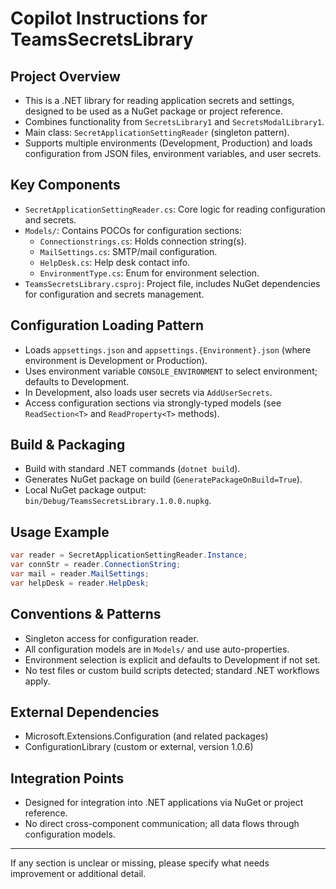 # Copilot Instructions for TeamsSecretsLibrary

## Project Overview
- This is a .NET library for reading application secrets and settings, designed to be used as a NuGet package or project reference.
- Combines functionality from `SecretsLibrary1` and `SecretsModalLibrary1`.
- Main class: `SecretApplicationSettingReader` (singleton pattern).
- Supports multiple environments (Development, Production) and loads configuration from JSON files, environment variables, and user secrets.

## Key Components
- `SecretApplicationSettingReader.cs`: Core logic for reading configuration and secrets.
- `Models/`: Contains POCOs for configuration sections:
  - `Connectionstrings.cs`: Holds connection string(s).
  - `MailSettings.cs`: SMTP/mail configuration.
  - `HelpDesk.cs`: Help desk contact info.
  - `EnvironmentType.cs`: Enum for environment selection.
- `TeamsSecretsLibrary.csproj`: Project file, includes NuGet dependencies for configuration and secrets management.

## Configuration Loading Pattern
- Loads `appsettings.json` and `appsettings.{Environment}.json` (where environment is Development or Production).
- Uses environment variable `CONSOLE_ENVIRONMENT` to select environment; defaults to Development.
- In Development, also loads user secrets via `AddUserSecrets`.
- Access configuration sections via strongly-typed models (see `ReadSection<T>` and `ReadProperty<T>` methods).

## Build & Packaging
- Build with standard .NET commands (`dotnet build`).
- Generates NuGet package on build (`GeneratePackageOnBuild=True`).
- Local NuGet package output: `bin/Debug/TeamsSecretsLibrary.1.0.0.nupkg`.

## Usage Example
```csharp
var reader = SecretApplicationSettingReader.Instance;
var connStr = reader.ConnectionString;
var mail = reader.MailSettings;
var helpDesk = reader.HelpDesk;
```

## Conventions & Patterns
- Singleton access for configuration reader.
- All configuration models are in `Models/` and use auto-properties.
- Environment selection is explicit and defaults to Development if not set.
- No test files or custom build scripts detected; standard .NET workflows apply.

## External Dependencies
- Microsoft.Extensions.Configuration (and related packages)
- ConfigurationLibrary (custom or external, version 1.0.6)

## Integration Points
- Designed for integration into .NET applications via NuGet or project reference.
- No direct cross-component communication; all data flows through configuration models.

---
If any section is unclear or missing, please specify what needs improvement or additional detail.

